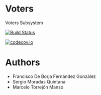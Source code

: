 Voters
======

Voters Subsystem

[![Build Status](https://travis-ci.org/Arquisoft/voters_2b.svg?branch=master)](https://travis-ci.org/Arquisoft/voters_2b)

[![codecov.io](https://codecov.io/github/Arquisoft/voter_2b/coverage.svg?branch=master)](https://codecov.io/github/Arquisoft/voters_2b?branch=master)

Authors
=======
* Francisco De Borja Fernández González
* Sergio Moradas Quintana
* Marcelo Torrejón Manso





